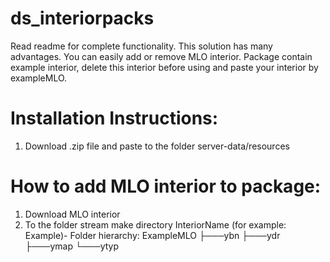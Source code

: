 # ds_interiorpacks

Read readme for complete functionality. This solution has many advantages. You can easily add or remove MLO interior. Package contain example interior, delete this interior before using and paste your interior by exampleMLO.

# Installation Instructions:
1. Download .zip file and paste to the folder server-data/resources

# How to add MLO interior to package:
1. Download MLO interior
2. To the folder stream make directory InteriorName (for example: Example)-
   Folder hierarchy:
     ExampleMLO
     ├───ybn
     ├───ydr
     ├───ymap
     └───ytyp
